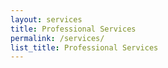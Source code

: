 ```yaml
---
layout: services
title: Professional Services
permalink: /services/
list_title: Professional Services
---
```

